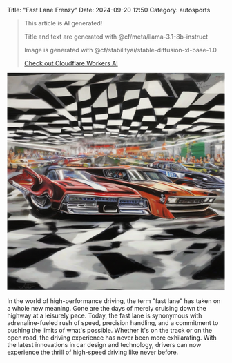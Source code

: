 Title: "Fast Lane Frenzy"
Date: 2024-09-20 12:50
Category: autosports

> This article is AI generated!
> 
> Title and text are generated with @cf/meta/llama-3.1-8b-instruct
> 
> Image is generated with @cf/stabilityai/stable-diffusion-xl-base-1.0
> 
> [Check out Cloudflare Workers AI](https://developers.cloudflare.com/workers-ai/models/)


![Alt Text](images/2024-09-20-fast-lane-frenzy.png)

In the world of high-performance driving, the term "fast lane" has taken on a whole new meaning. Gone are the days of merely cruising down the highway at a leisurely pace. Today, the fast lane is synonymous with adrenaline-fueled rush of speed, precision handling, and a commitment to pushing the limits of what's possible. Whether it's on the track or on the open road, the driving experience has never been more exhilarating. With the latest innovations in car design and technology, drivers can now experience the thrill of high-speed driving like never before.